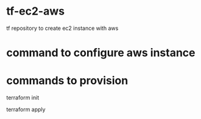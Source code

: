 # tf-ec2-aws
tf repository to create ec2 instance with aws 


# command to configure aws instance


# commands to provision

terraform init 

terraform apply 
